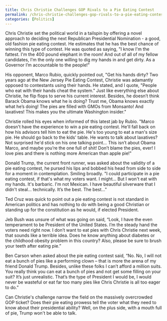 ```yaml
---
title: Chris Christie Challenges GOP Rivals to a Pie Eating Contest
permalink: /chris-christie-challenges-gop-rivals-to-a-pie-eating-contest/
categories: [Politics]
---
```

Chris Christie set the political world in a tailspin by offering a novel approach to deciding the next Republican Presidential Nomination - a good, old fashion pie eating contest. He estimates that he has the best chance of winning this type of contest. He was quoted as saying, "I know I'm the fattest. I'm the 400 pound elephant in the room! And out of all of my fellow candidates, I'm the only one willing to dig my hands in and get dirty. As a Governor I’m accountable to the people!"

His opponent, Marco Rubio, quickly pointed out, "Get his hands dirty? Two years ago at the New Jersey Pie Eating Contest, Christie was adamantly opposed to contestants using their hands. He stated, and I quote, "People who eat with their hands cheat the system." Just like everything else about Christie, he flip flops to serve his current interest. Besides, he doesn’t think Barack Obama knows what he is doing? Trust me, Obama knows exactly what he’s doing! The pies are filled with GMOs from Monsanto! And laxatives! This makes you the ultimate Washington insider."

Christie rolled his eyes when informed of this latest jab by Rubio. "Marco doesn't have the experience to win a pie eating contest. He'll fall back on how his advisors tell him to eat the pie. He's too young to eat a man's size pie. He should go back to the kids' table. He wants to talk about laxatives? Not surprised he'd stick on his one talking point… This isn’t about Obama Marco, and maybe you’re the one full of shit! Don’t blame the pies, ever! I love pies and there is nothing more American than apple pie!"

Donald Trump, the current front runner, was asked about the validity of a pie eating contest, he pursed his lips and bobbed his head from side to side for a moment in contemplation. Smiling broadly. "I could participate in a pie eating contest, if that's what my voters want. I might… But I won't eat with my hands. It's barbaric. I'm not Mexican. I have beautiful silverware that I didn't steal... technically. It’s the best. The best…"

Ted Cruz was quick to point out a pie eating contest is not standard in American politics and has nothing to do with being a good Christian or standing up for the constitution as he would, if elected President.

Jeb Bush was unsure of what was going on said, “Look, I have the even temperament to be President of the United States. I’m the steady hand the voters need right now. I don’t want to eat pies with Chris Christie next week, that sounds like a terrible idea. Does he know anything about diabetes or the childhood obesity problem in this country? Also, please be sure to brush your teeth after eating pie.”

Ben Carson when asked about the pie eating contest said, “No. No, I will not eat a bunch of pies like a performing clown – that is more the arena of my friend Donald Trump. Besides, unlike these folks I can’t afford a million suits. You really think you can eat a bunch of pies and not get some filling on your suit? It’s just unrealistic. That’s the type of President I would be, I would never be wasteful or eat far too many pies like Chris Christie is all too eager to do.”

Can Christie's challenge narrow the field on the massively overcrowded GOP ticket? Does their pie eating prowess tell the voter what they need to know about their presidential ability? Well, on the plus side, with a mouth full of pie, Trump won't be able to talk.

